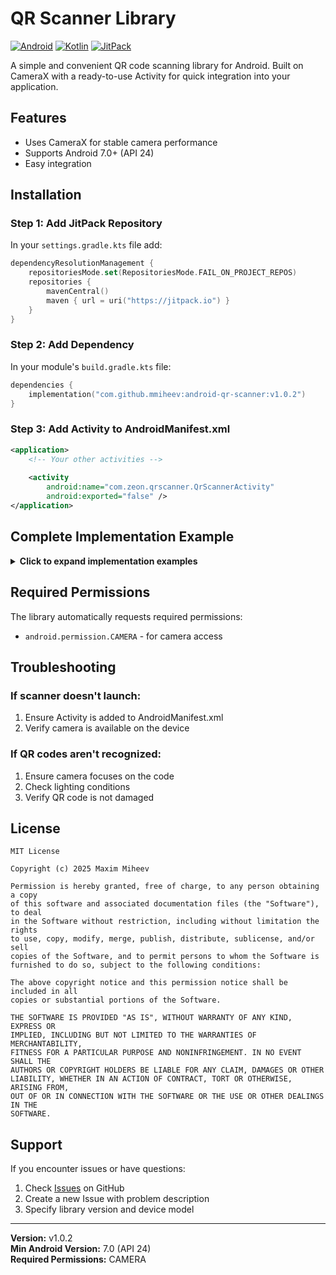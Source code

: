 # QR Scanner Library

[![Android](https://img.shields.io/badge/Platform-Android-brightgreen?style=flat)](https://www.android.com)
[![Kotlin](https://img.shields.io/badge/Language-Kotlin-blue?style=flat)](https://kotlinlang.org)
[![JitPack](https://jitpack.io/v/mmiheev/android-qr-scanner.svg)](https://jitpack.io/#mmiheev/android-qr-scanner)

A simple and convenient QR code scanning library for Android. Built on CameraX with a ready-to-use Activity for quick integration into your application.

## Features

- Uses CameraX for stable camera performance
- Supports Android 7.0+ (API 24)
- Easy integration

## Installation

### Step 1: Add JitPack Repository

In your `settings.gradle.kts` file add:

```kotlin
dependencyResolutionManagement {
    repositoriesMode.set(RepositoriesMode.FAIL_ON_PROJECT_REPOS)
    repositories {
        mavenCentral()
        maven { url = uri("https://jitpack.io") }
    }
}
```

### Step 2: Add Dependency

In your module's `build.gradle.kts` file:

```kotlin
dependencies {
    implementation("com.github.mmiheev:android-qr-scanner:v1.0.2")
}
```

### Step 3: Add Activity to AndroidManifest.xml

```xml
<application>
    <!-- Your other activities -->
    
    <activity
        android:name="com.zeon.qrscanner.QrScannerActivity"
        android:exported="false" />
</application>
```
## Complete Implementation Example

<details>
<summary><b>Click to expand implementation examples</b></summary>

### Java
```java
public class MainActivity extends AppCompatActivity {
    private ActivityResultLauncher<Unit> qrScannerLauncher;

    @Override
    protected void onCreate(Bundle savedInstanceState) {
        super.onCreate(savedInstanceState);
        setContentView(R.layout.activity_main);

        qrScannerLauncher = registerForActivityResult(
                new QrScanner.ScannerContract(),
                result -> handleQrResult(result)
        );

        Button scanButton = findViewById(R.id.scanButton);
        scanButton.setOnClickListener(v -> launchQrScanner());
    }

    private void launchQrScanner() {
        qrScannerLauncher.launch(Unit.INSTANCE);
    }

    private void handleQrResult(QrResult result) {
        if (result instanceof QrResult.Success) {
            String scannedText = ((QrResult.Success) result).getText();
            Toast.makeText(this, "Scanned: " + scannedText, Toast.LENGTH_SHORT).show();
        } else if (result instanceof QrResult.Error) {
            QrException error = ((QrResult.Error) result).getException();
            Toast.makeText(this, "Error: " + error.getMessage(), Toast.LENGTH_SHORT).show();
        } else if (result instanceof QrResult.Canceled) {
            Toast.makeText(this, "Scan canceled", Toast.LENGTH_SHORT).show();
        }
    }
}
```
### Kotlin
```kotlin
class MainActivity : AppCompatActivity() {
    private lateinit var resultTextView: TextView

    private val qrScannerLauncher = registerForActivityResult(QrScanner.ScannerContract()) { result ->
        when (result) {
            is QrResult.Success -> {
                resultTextView.text = "Result: ${result.text}"
                Toast.makeText(this, "QR code recognized: ${result.text}", Toast.LENGTH_SHORT).show()
            }
            is QrResult.Error -> {
                resultTextView.text = "Error: ${result.exception.message}"
                Toast.makeText(this, "Error: ${result.exception.message}", Toast.LENGTH_SHORT).show()
            }
            QrResult.Canceled -> {
                resultTextView.text = "Scan canceled"
                Toast.makeText(this, "Scan canceled", Toast.LENGTH_SHORT).show()
            }
        }
    }

    override fun onCreate(savedInstanceState: Bundle?) {
        super.onCreate(savedInstanceState)
        setContentView(R.layout.activity_main)

        resultTextView = findViewById(R.id.resultTextView)
        val scanButton: Button = findViewById(R.id.scanButton)

        scanButton.setOnClickListener {
            qrScannerLauncher.launch(Unit)
        }
    }
}
```
</details>

## Required Permissions

The library automatically requests required permissions:

- `android.permission.CAMERA` - for camera access

## Troubleshooting

### If scanner doesn't launch:
1. Ensure Activity is added to AndroidManifest.xml
2. Verify camera is available on the device

### If QR codes aren't recognized:
1. Ensure camera focuses on the code
2. Check lighting conditions
3. Verify QR code is not damaged

## License

```
MIT License

Copyright (c) 2025 Maxim Miheev

Permission is hereby granted, free of charge, to any person obtaining a copy
of this software and associated documentation files (the "Software"), to deal
in the Software without restriction, including without limitation the rights
to use, copy, modify, merge, publish, distribute, sublicense, and/or sell
copies of the Software, and to permit persons to whom the Software is
furnished to do so, subject to the following conditions:

The above copyright notice and this permission notice shall be included in all
copies or substantial portions of the Software.

THE SOFTWARE IS PROVIDED "AS IS", WITHOUT WARRANTY OF ANY KIND, EXPRESS OR
IMPLIED, INCLUDING BUT NOT LIMITED TO THE WARRANTIES OF MERCHANTABILITY,
FITNESS FOR A PARTICULAR PURPOSE AND NONINFRINGEMENT. IN NO EVENT SHALL THE
AUTHORS OR COPYRIGHT HOLDERS BE LIABLE FOR ANY CLAIM, DAMAGES OR OTHER
LIABILITY, WHETHER IN AN ACTION OF CONTRACT, TORT OR OTHERWISE, ARISING FROM,
OUT OF OR IN CONNECTION WITH THE SOFTWARE OR THE USE OR OTHER DEALINGS IN THE
SOFTWARE.
```

## Support

If you encounter issues or have questions:
1. Check [Issues](https://github.com/mmiheev/android-qr-scanner/issues) on GitHub
2. Create a new Issue with problem description
3. Specify library version and device model

---

**Version:** v1.0.2  
**Min Android Version:** 7.0 (API 24)  
**Required Permissions:** CAMERA
